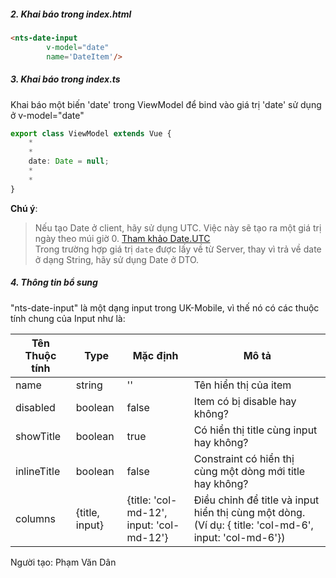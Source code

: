 ##### 2. Khai báo trong index.html

```html
<nts-date-input
        v-model="date"
        name='DateItem'/>
```
##### 3. Khai báo trong index.ts
Khai báo một biến 'date' trong ViewModel để bind vào giá trị 'date' sử dụng ở v-model="date"

```ts
export class ViewModel extends Vue {
    *
    *
    date: Date = null;
    *
    *
}
```
<span class="fas fa-exclamation-triangle uk-text-required"></span> **Chú ý**:   
> Nếu tạo Date ở client, hãy sử dụng UTC. Việc này sẽ tạo ra một giá trị ngày theo múi giờ 0. <a href="https://developer.mozilla.org/vi/docs/Web/JavaScript/Reference/Global_Objects/Date/UTC" target="_blank">Tham khảo Date.UTC</a> <br/>
> Trong trường hợp giá trị `date` được lấy về từ Server, thay vì trả về date ở dạng String, hãy sử dụng Date ở DTO.

##### 4. Thông tin bổ sung

"nts-date-input" là một dạng input trong UK-Mobile, vì thế nó có các thuộc tính chung của Input như là: 

| Tên Thuộc tính| Type | Mặc định | Mô tả |
| --------------|------| -------- | ------|
| name | string | '' | Tên hiển thị của item |
| disabled | boolean | false | Item có bị disable hay không? |
| showTitle | boolean | true | Có hiển thị title cùng input hay không? |
| inlineTitle | boolean | false | Constraint có hiển thị cùng một dòng mới title hay không? |
| columns | {title, input} | {title: 'col-md-12', input: 'col-md-12'} | Điều chỉnh để title và input hiển thị cùng một dòng. (Ví dụ: { title: 'col-md-6', input: 'col-md-6'})|

Người tạo: Phạm Văn Dân